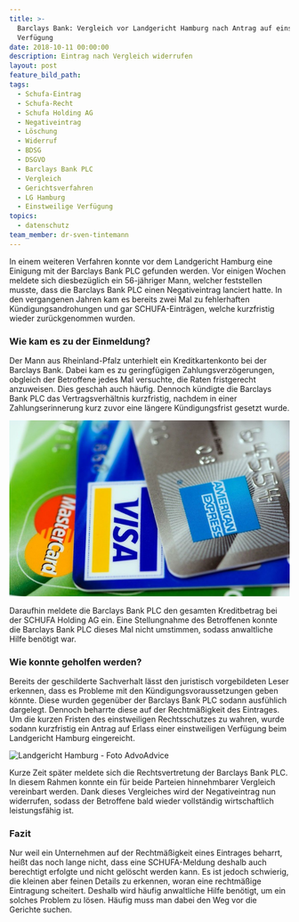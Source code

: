 ```yaml
---
title: >-
  Barclays Bank: Vergleich vor Landgericht Hamburg nach Antrag auf einstweilige
  Verfügung
date: 2018-10-11 00:00:00
description: Eintrag nach Vergleich widerrufen
layout: post
feature_bild_path:
tags:
  - Schufa-Eintrag
  - Schufa-Recht
  - Schufa Holding AG
  - Negativeintrag
  - Löschung
  - Widerruf
  - BDSG
  - DSGVO
  - Barclays Bank PLC
  - Vergleich
  - Gerichtsverfahren
  - LG Hamburg
  - Einstweilige Verfügung
topics:
  - datenschutz
team_member: dr-sven-tintemann
---
```


In einem weiteren Verfahren konnte vor dem Landgericht Hamburg eine Einigung mit der Barclays Bank PLC gefunden werden. Vor einigen Wochen meldete sich diesbezüglich ein 56-jähriger Mann, welcher feststellen musste, dass die Barclays Bank PLC einen Negativeintrag lanciert hatte. In den vergangenen Jahren kam es bereits zwei Mal zu fehlerhaften Kündigungsandrohungen und gar SCHUFA-Einträgen, welche kurzfristig wieder zurückgenommen wurden.

### Wie kam es zu der Einmeldung?

Der Mann aus Rheinland-Pfalz unterhielt ein Kreditkartenkonto bei der Barclays Bank. Dabei kam es zu geringfügigen Zahlungsverzögerungen, obgleich der Betroffene jedes Mal versuchte, die Raten fristgerecht anzuweisen. Dies geschah auch häufig. Dennoch kündigte die Barclays Bank PLC das Vertragsverhältnis kurzfristig, nachdem in einer Zahlungserinnerung kurz zuvor eine längere Kündigungsfrist gesetzt wurde.

![Kreditkarten - Foto Pixabay](/uploads/american-express-89024-640-1.jpg "Kreditkartenschulden können zu Schufa-Einträgen führen.")

Daraufhin meldete die Barclays Bank PLC den gesamten Kreditbetrag bei der SCHUFA Holding AG ein. Eine Stellungnahme des Betroffenen konnte die Barclays Bank PLC dieses Mal nicht umstimmen, sodass anwaltliche Hilfe benötigt war.

### Wie konnte geholfen werden?

Bereits der geschilderte Sachverhalt lässt den juristisch vorgebildeten Leser erkennen, dass es Probleme mit den Kündigungsvoraussetzungen geben könnte. Diese wurden gegenüber der Barclays Bank PLC sodann ausfühlich dargelegt. Dennoch beharrte diese auf der Rechtmäßigkeit des Eintrages. Um die kurzen Fristen des einstweiligen Rechtsschutzes zu wahren, wurde sodann kurzfristig ein Antrag auf Erlass einer einstweiligen Verfügung beim Landgericht Hamburg eingereicht. 

![Landgericht Hamburg - Foto AdvoAdvice](/uploads/lg-hamburg-außenansicht-3.JPG "Landgericht Hamburg - Außenansicht")

Kurze Zeit später meldete sich die Rechtsvertretung der Barclays Bank PLC. In diesem Rahmen konnte ein für beide Parteien hinnehmbarer Vergleich vereinbart werden. Dank dieses Vergleiches wird der Negativeintrag nun widerrufen, sodass der Betroffene bald wieder vollständig wirtschaftlich leistungsfähig ist.

### Fazit

Nur weil ein Unternehmen auf der Rechtmäßigkeit eines Eintrages beharrt, heißt das noch lange nicht, dass eine SCHUFA-Meldung deshalb auch berechtigt erfolgte und nicht gelöscht werden kann. Es ist jedoch schwierig, die kleinen aber feinen Details zu erkennen, woran eine rechtmäßige Eintragung scheitert. Deshalb wird häufig anwaltliche Hilfe benötigt, um ein solches Problem zu lösen. Häufig muss man dabei den Weg vor die Gerichte suchen.